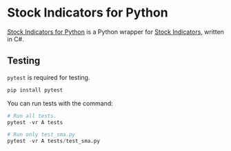 # Stock Indicators for Python

[Stock Indicators for Python]() is a Python wrapper for [Stock Indicators](https://github.com/DaveSkender/Stock.Indicators), written in C#.

## Testing
`pytest` is required for testing.
```python
pip install pytest
```

You can run tests with the command:
```python
# Run all tests.
pytest -vr A tests

# Run only test_sma.py
pytest -vr A tests/test_sma.py
```